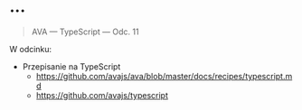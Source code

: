 # ...

> AVA — TypeScript — Odc. 11

W odcinku:

* Przepisanie na TypeScript
  + https://github.com/avajs/ava/blob/master/docs/recipes/typescript.md
  + https://github.com/avajs/typescript
